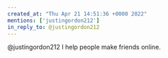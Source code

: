 ```yaml
---
created_at: "Thu Apr 21 14:51:36 +0000 2022"
mentions: ['justingordon212']
in_reply_to: @justingordon212
---
```


@justingordon212 I help people make friends online.
